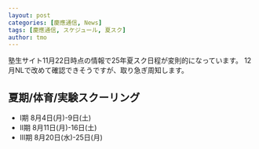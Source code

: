 ```yaml
---
layout: post
categories: [慶應通信, News]
tags: [慶應通信, スケジュール, 夏スク]
author: tmo
---
```

塾生サイト11月22日時点の情報で25年夏スク日程が変則的になっています。
12月NLで改めて確認できそうですが、取り急ぎ周知します。

## 夏期/体育/実験スクーリング
* Ⅰ期 8月4日(月)-9日(土)
* Ⅱ期 8月11日(月)-16日(土) 
* Ⅲ期 8月20日(水)-25日(月)